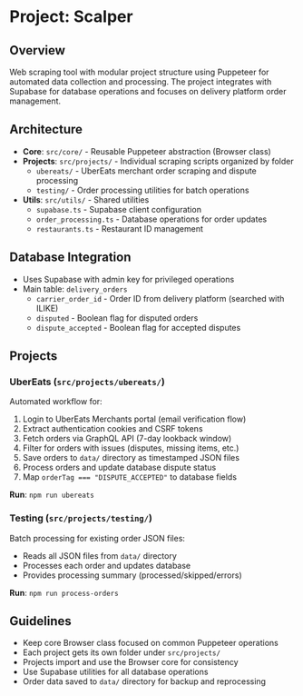 # Project: Scalper

## Overview
Web scraping tool with modular project structure using Puppeteer for automated data collection and processing. The project integrates with Supabase for database operations and focuses on delivery platform order management.

## Architecture
- **Core**: `src/core/` - Reusable Puppeteer abstraction (Browser class)
- **Projects**: `src/projects/` - Individual scraping scripts organized by folder
  - `ubereats/` - UberEats merchant order scraping and dispute processing
  - `testing/` - Order processing utilities for batch operations
- **Utils**: `src/utils/` - Shared utilities
  - `supabase.ts` - Supabase client configuration
  - `order_processing.ts` - Database operations for order updates
  - `restaurants.ts` - Restaurant ID management

## Database Integration
- Uses Supabase with admin key for privileged operations
- Main table: `delivery_orders`
  - `carrier_order_id` - Order ID from delivery platform (searched with ILIKE)
  - `disputed` - Boolean flag for disputed orders
  - `dispute_accepted` - Boolean flag for accepted disputes

## Projects

### UberEats (`src/projects/ubereats/`)
Automated workflow for:
1. Login to UberEats Merchants portal (email verification flow)
2. Extract authentication cookies and CSRF tokens
3. Fetch orders via GraphQL API (7-day lookback window)
4. Filter for orders with issues (disputes, missing items, etc.)
5. Save orders to `data/` directory as timestamped JSON files
6. Process orders and update database dispute status
7. Map `orderTag === "DISPUTE_ACCEPTED"` to database fields

**Run**: `npm run ubereats`

### Testing (`src/projects/testing/`)
Batch processing for existing order JSON files:
- Reads all JSON files from `data/` directory
- Processes each order and updates database
- Provides processing summary (processed/skipped/errors)

**Run**: `npm run process-orders`

## Guidelines
- Keep core Browser class focused on common Puppeteer operations
- Each project gets its own folder under `src/projects/`
- Projects import and use the Browser core for consistency
- Use Supabase utilities for all database operations
- Order data saved to `data/` directory for backup and reprocessing
